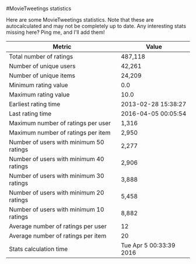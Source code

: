 #MovieTweetings statistics

Here are some MovieTweetings statistics. Note that these are autocalculated and may not be completely up to date. Any interesting stats missing here? Ping me, and I'll add them!

Metric | Value
--- | ---
Total number of ratings                 | 487,118
Number of unique users                  | 42,261
Number of unique items                  | 24,209
Minimum rating value                    | 0.0
Maximum rating value                    | 10.0
Earliest rating time                    | 2013-02-28 15:38:27
Last rating time                        | 2016-04-05 00:05:54
Maximum number of ratings per user      | 1,316
Maximum number of ratings per item      | 2,950
Number of users with minimum 50 ratings | 2,277
Number of users with minimum 40 ratings | 2,906
Number of users with minimum 30 ratings | 3,888
Number of users with minimum 20 ratings | 5,458
Number of users with minimum 10 ratings | 8,882
Average number of ratings per user      | 12
Average number of ratings per item      | 20
Stats calculation time                  | Tue Apr  5 00:33:39 2016

